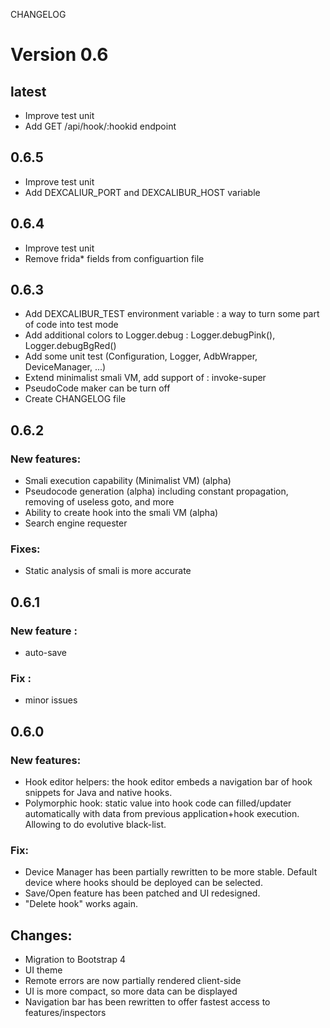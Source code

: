 CHANGELOG

# Version 0.6


## latest

* Improve test unit
* Add GET /api/hook/:hookid endpoint

## 0.6.5

* Improve test unit
* Add DEXCALIUR_PORT and DEXCALIBUR_HOST variable

## 0.6.4

* Improve test unit
* Remove frida* fields from configuartion file

## 0.6.3

* Add DEXCALIBUR_TEST environment variable : a way to turn some part of code into test mode
* Add additional colors to Logger.debug : Logger.debugPink(), Logger.debugBgRed()
* Add some unit test (Configuration, Logger, AdbWrapper, DeviceManager, ...)
* Extend minimalist smali VM, add support of : invoke-super
* PseudoCode maker can be turn off
* Create CHANGELOG file

## 0.6.2

### New features:

* Smali execution capability (Minimalist VM) (alpha)
* Pseudocode generation (alpha) including constant propagation, removing of useless goto, and more
* Ability to create hook into the smali VM (alpha)
* Search engine requester

### Fixes:

* Static analysis of smali is more accurate

## 0.6.1

### New feature :

* auto-save

### Fix :

* minor issues

## 0.6.0

### New features:

* Hook editor helpers: the hook editor embeds a navigation bar of hook snippets for Java and native hooks.
* Polymorphic hook: static value into hook code can filled/updater automatically with data from previous application+hook execution. Allowing to do evolutive black-list.

### Fix:

* Device Manager has been partially rewritten to be more stable. Default device where hooks should be deployed can be selected.
* Save/Open feature has been patched and UI redesigned.
* "Delete hook" works again.

## Changes:
* Migration to Bootstrap 4
* UI theme
* Remote errors are now partially rendered client-side
* UI is more compact, so more data can be displayed
* Navigation bar has been rewritten to offer fastest access to features/inspectors




